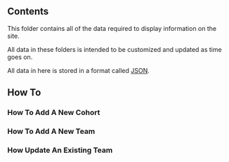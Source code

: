 ## Contents

This folder contains all of the data required to display information on the site.

All data in these folders is intended to be customized and updated as time goes on.

All data in here is stored in a format called [JSON](https://en.wikipedia.org/wiki/JSON).

## How To
### How To Add A New Cohort

### How To Add A New Team

### How Update An Existing Team